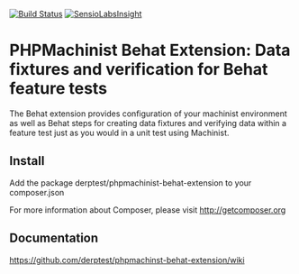 [![Build Status](https://travis-ci.org/derptest/phpmachinst-behat-extension.png?branch=master)](https://travis-ci.org/derptest/phpmachinst-behat-extension)
[![SensioLabsInsight](https://insight.sensiolabs.com/projects/395ffc68-6ac9-45d1-b034-df6c1a864f7b/mini.png)](https://insight.sensiolabs.com/projects/395ffc68-6ac9-45d1-b034-df6c1a864f7b)
# PHPMachinist Behat Extension: Data fixtures and verification for Behat feature tests

The Behat extension provides configuration of your machinist environment as well as Behat steps for creating data
fixtures and verifying data within a feature test just as you would in a unit test using Machinist.

## Install
Add the package derptest/phpmachinist-behat-extension to your composer.json

For more information about Composer, please visit http://getcomposer.org

## Documentation
https://github.com/derptest/phpmachinst-behat-extension/wiki
